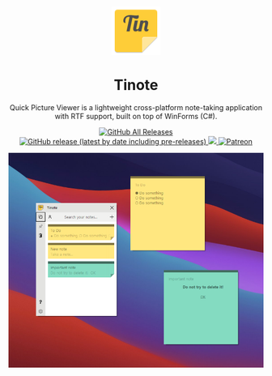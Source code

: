 <p align="center">
  <img src="/WindowsApp/quick-sticky-notes/resources/imgs/tinote96.png">
</p>
<h1 align="center">Tinote</h1>

<p align="center">
  Quick Picture Viewer is a lightweight cross-platform note-taking application with RTF support, built on top of WinForms (C#).
</p>

<p align="center">
  <a href="https://github.com/ModuleArt/tinote/releases">
    <img alt="GitHub All Releases" src="https://img.shields.io/github/downloads/ModuleArt/tinote/total">
    <img alt="GitHub release (latest by date including pre-releases)" src="https://img.shields.io/github/v/release/moduleart/tinote?include_prereleases">
  </a>
  <a alt="Trello roadmap" href="https://trello.com/b/QmAOup2T/tinote-for-windows">
    <img src="https://img.shields.io/badge/planner-trello-%230079BF">
  </a>
  <a alt="Buy ma a coffee" href="https://www.patreon.com/moduleart">
    <img alt="Patreon" src="https://img.shields.io/badge/donate-patreon-%23E85B46">
  </a>
</p>

<p align="center">
  <img src="/docs/screenshots/main.png">
</p>
